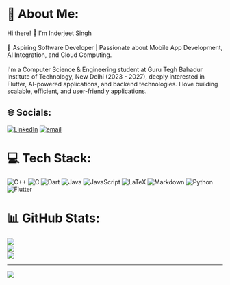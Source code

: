# 💫 About Me:
Hi there! 👋 I'm Inderjeet Singh<br><br>🚀 Aspiring Software Developer | Passionate about Mobile App Development, AI Integration, and Cloud Computing.<br><br>I'm a Computer Science & Engineering student at Guru Tegh Bahadur Institute of Technology, New Delhi (2023 - 2027), deeply interested in Flutter, AI-powered applications, and backend technologies. I love building scalable, efficient, and user-friendly applications.


## 🌐 Socials:
[![LinkedIn](https://img.shields.io/badge/LinkedIn-%230077B5.svg?logo=linkedin&logoColor=white)](https://linkedin.com/in/inderjeet-singh-63b122343) [![email](https://img.shields.io/badge/Email-D14836?logo=gmail&logoColor=white)](mailto:inderj.singh05@gmail.com) 

# 💻 Tech Stack:
![C++](https://img.shields.io/badge/c++-%2300599C.svg?style=for-the-badge&logo=c%2B%2B&logoColor=white) ![C](https://img.shields.io/badge/c-%2300599C.svg?style=for-the-badge&logo=c&logoColor=white) ![Dart](https://img.shields.io/badge/dart-%230175C2.svg?style=for-the-badge&logo=dart&logoColor=white) ![Java](https://img.shields.io/badge/java-%23ED8B00.svg?style=for-the-badge&logo=openjdk&logoColor=white) ![JavaScript](https://img.shields.io/badge/javascript-%23323330.svg?style=for-the-badge&logo=javascript&logoColor=%23F7DF1E) ![LaTeX](https://img.shields.io/badge/latex-%23008080.svg?style=for-the-badge&logo=latex&logoColor=white) ![Markdown](https://img.shields.io/badge/markdown-%23000000.svg?style=for-the-badge&logo=markdown&logoColor=white) ![Python](https://img.shields.io/badge/python-3670A0?style=for-the-badge&logo=python&logoColor=ffdd54) ![Flutter](https://img.shields.io/badge/Flutter-%2302569B.svg?style=for-the-badge&logo=Flutter&logoColor=white)
# 📊 GitHub Stats:
![](https://github-readme-stats.vercel.app/api?username=inder-7&theme=dark&hide_border=false&include_all_commits=false&count_private=false)<br/>
![](https://nirzak-streak-stats.vercel.app/?user=inder-7&theme=dark&hide_border=false)<br/>
![](https://github-readme-stats.vercel.app/api/top-langs/?username=inder-7&theme=dark&hide_border=false&include_all_commits=false&count_private=false&layout=compact)

---
[![](https://visitcount.itsvg.in/api?id=inder-7&icon=0&color=0)](https://visitcount.itsvg.in)

<!-- Proudly created with GPRM ( https://gprm.itsvg.in ) -->
